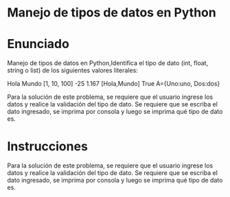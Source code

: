# Manejo de tipos de datos en Python
# Enunciado
Manejo de tipos de datos en Python,Identifica el tipo de dato (int, float, string o list) de los siguientes valores literales:

Hola Mundo
[1, 10, 100]
-25
1.167
[Hola,Mundo]
True
A={Uno:uno, Dos:dos}

Para la solución de este problema, se requiere que el usuario ingrese los datos y realice la validación del tipo de dato. Se requiere que se escriba el dato ingresado, se imprima por consola y luego se imprima qué tipo de dato es.

# Instrucciones
Para la solución de este problema, se requiere que el usuario ingrese los datos y realice la validación del tipo de dato. Se requiere que se escriba el dato ingresado, se imprima por consola y luego se imprima qué tipo de dato es.